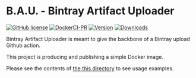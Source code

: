 # B.A.U. - Bintray Artifact Uploader

[![GitHub license](https://img.shields.io/github/license/nagyesta/bintray-artifact-uploader?color=informational)](https://raw.githubusercontent.com/nagyesta/bintray-artifact-uploader/main/LICENSE)
[![DockerCI-PR](https://img.shields.io/github/workflow/status/nagyesta/bintray-artifact-uploader/DockerCI?logo=github)](https://img.shields.io/github/workflow/status/nagyesta/bintray-artifact-uploader/DockerCI?logo=github)
[![Version](https://img.shields.io/github/v/tag/nagyesta/bintray-artifact-uploader?color=blue&label=Latest%20version&logo=docker&logoColor=white&sort=semver)](https://img.shields.io/github/v/tag/nagyesta/bintray-artifact-uploader?color=blue&label=Latest%20version&logo=docker&logoColor=white&sort=semver)
[![Downloads](https://img.shields.io/bintray/dt/nagyesta/releases/bintray-artifact-uploader?color=blue&label=Downloads&logo=jfrog&logoColor=white)](https://bintray.com/nagyesta/releases/bintray-artifact-uploader/_latestVersion)

Bintray Artifact Uploader is meant to give the backbone of a Bintray upload Github action.

This project is producing and publishing a simple Docker image.

Please see the contents of [the this directory](main/src/test/script) to see usage examples.
